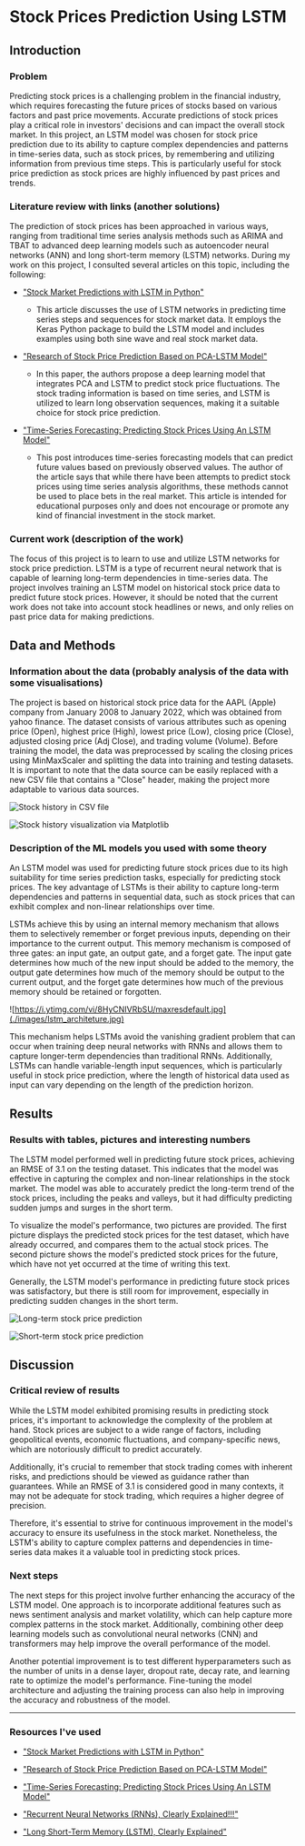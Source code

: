 # Stock Prices Prediction Using LSTM

## Introduction

### Problem

Predicting stock prices is a challenging problem in the financial industry, which requires forecasting the future prices of stocks based on various factors and past price movements. Accurate predictions of stock prices play a critical role in investors' decisions and can impact the overall stock market. In this project, an LSTM model was chosen for stock price prediction due to its ability to capture complex dependencies and patterns in time-series data, such as stock prices, by remembering and utilizing information from previous time steps. This is particularly useful for stock price prediction as stock prices are highly influenced by past prices and trends.

### Literature review with links (another solutions)

The prediction of stock prices has been approached in various ways, ranging from traditional time series analysis methods such as ARIMA and TBAT to advanced deep learning models such as autoencoder neural networks (ANN) and long short-term memory (LSTM) networks. During my work on this project, I consulted several articles on this topic, including the following:

- ["Stock Market Predictions with LSTM in Python"](https://www.datacamp.com/tutorial/lstm-python-stock-market)

    - This article discusses the use of LSTM networks in predicting time series steps and sequences for stock market data. It employs the Keras Python package to build the LSTM model and includes examples using both sine wave and real stock market data.

- ["Research of Stock Price Prediction Based on PCA-LSTM Model"](https://iopscience.iop.org/article/10.1088/1757-899X/790/1/012109/pdf)

    - In this paper, the authors propose a deep learning model that integrates PCA and LSTM to predict stock price fluctuations. The stock trading information is based on time series, and LSTM is utilized to learn long observation sequences, making it a suitable choice for stock price prediction.

- ["Time-Series Forecasting: Predicting Stock Prices Using An LSTM Model"](https://towardsdatascience.com/lstm-time-series-forecasting-predicting-stock-prices-using-an-lstm-model-6223e9644a2f)

    - This post introduces time-series forecasting models that can predict future values based on previously observed values. The author of the article says that while there have been attempts to predict stock prices using time series analysis algorithms, these methods cannot be used to place bets in the real market. This article is intended for educational purposes only and does not encourage or promote any kind of financial investment in the stock market.

### Current work (description of the work)

The focus of this project is to learn to use and utilize LSTM networks for stock price prediction. LSTM is a type of recurrent neural network that is capable of learning long-term dependencies in time-series data. The project involves training an LSTM model on historical stock price data to predict future stock prices. However, it should be noted that the current work does not take into account stock headlines or news, and only relies on past price data for making predictions.

## Data and Methods

### Information about the data (probably analysis of the data with some visualisations)

The project is based on historical stock price data for the AAPL (Apple) company from January 2008 to January 2022, which was obtained from yahoo finance. The dataset consists of various attributes such as opening price (Open), highest price (High), lowest price (Low), closing price (Close), adjusted closing price (Adj Close), and trading volume (Volume). Before training the model, the data was preprocessed by scaling the closing prices using MinMaxScaler and splitting the data into training and testing datasets. It is important to note that the data source can be easily replaced with a new CSV file that contains a "Close" header, making the project more adaptable to various data sources.

![Stock history in CSV file](./images/actual_stock_csv.png)

![Stock history visualization via Matplotlib](./images/actual_stock.png)

### Description of the ML models you used with some theory

An LSTM model was used for predicting future stock prices due to its high suitability for time series prediction tasks, especially for predicting stock prices. The key advantage of LSTMs is their ability to capture long-term dependencies and patterns in sequential data, such as stock prices that can exhibit complex and non-linear relationships over time.

LSTMs achieve this by using an internal memory mechanism that allows them to selectively remember or forget previous inputs, depending on their importance to the current output. This memory mechanism is composed of three gates: an input gate, an output gate, and a forget gate. The input gate determines how much of the new input should be added to the memory, the output gate determines how much of the memory should be output to the current output, and the forget gate determines how much of the previous memory should be retained or forgotten.

![https://i.ytimg.com/vi/8HyCNIVRbSU/maxresdefault.jpg](./images/lstm_architeture.jpg)

This mechanism helps LSTMs avoid the vanishing gradient problem that can occur when training deep neural networks with RNNs and allows them to capture longer-term dependencies than traditional RNNs. Additionally, LSTMs can handle variable-length input sequences, which is particularly useful in stock price prediction, where the length of historical data used as input can vary depending on the length of the prediction horizon.

## Results

### Results with tables, pictures and interesting numbers

The LSTM model performed well in predicting future stock prices, achieving an RMSE of 3.1 on the testing dataset. This indicates that the model was effective in capturing the complex and non-linear relationships in the stock market. The model was able to accurately predict the long-term trend of the stock prices, including the peaks and valleys, but it had difficulty predicting sudden jumps and surges in the short term.

To visualize the model's performance, two pictures are provided. The first picture displays the predicted stock prices for the test dataset, which have already occurred, and compares them to the actual stock prices. The second picture shows the model's predicted stock prices for the future, which have not yet occurred at the time of writing this text.

Generally, the LSTM model's performance in predicting future stock prices was satisfactory, but there is still room for improvement, especially in predicting sudden changes in the short term.

![Long-term stock price prediction](./images/long_term_pred.png)

![Short-term stock price prediction](./images/short_term_pred.png)

## Discussion

### Critical review of results

While the LSTM model exhibited promising results in predicting stock prices, it's important to acknowledge the complexity of the problem at hand. Stock prices are subject to a wide range of factors, including geopolitical events, economic fluctuations, and company-specific news, which are notoriously difficult to predict accurately.

Additionally, it's crucial to remember that stock trading comes with inherent risks, and predictions should be viewed as guidance rather than guarantees. While an RMSE of 3.1 is considered good in many contexts, it may not be adequate for stock trading, which requires a higher degree of precision.

Therefore, it's essential to strive for continuous improvement in the model's accuracy to ensure its usefulness in the stock market. Nonetheless, the LSTM's ability to capture complex patterns and dependencies in time-series data makes it a valuable tool in predicting stock prices.

### Next steps

The next steps for this project involve further enhancing the accuracy of the LSTM model. One approach is to incorporate additional features such as news sentiment analysis and market volatility, which can help capture more complex patterns in the stock market. Additionally, combining other deep learning models such as convolutional neural networks (CNN) and transformers may help improve the overall performance of the model.

Another potential improvement is to test different hyperparameters such as the number of units in a dense layer, dropout rate, decay rate, and learning rate to optimize the model's performance. Fine-tuning the model architecture and adjusting the training process can also help in improving the accuracy and robustness of the model.

---

### Resources I've used

- ["Stock Market Predictions with LSTM in Python"](https://www.datacamp.com/tutorial/lstm-python-stock-market)

- ["Research of Stock Price Prediction Based on PCA-LSTM Model"](https://iopscience.iop.org/article/10.1088/1757-899X/790/1/012109/pdf)

- ["Time-Series Forecasting: Predicting Stock Prices Using An LSTM Model"](https://towardsdatascience.com/lstm-time-series-forecasting-predicting-stock-prices-using-an-lstm-model-6223e9644a2f)

- ["Recurrent Neural Networks (RNNs), Clearly Explained!!!"](https://youtu.be/AsNTP8Kwu80)

- ["Long Short-Term Memory (LSTM), Clearly Explained"](https://youtu.be/YCzL96nL7j0)